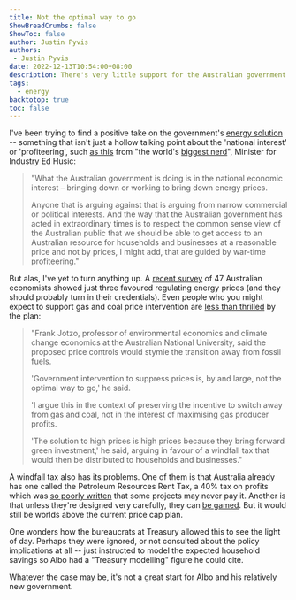 ```yaml
---
title: Not the optimal way to go
ShowBreadCrumbs: false
ShowToc: false
author: Justin Pyvis
authors: 
 - Justin Pyvis
date: 2022-12-13T10:54:00+08:00
description: There's very little support for the Australian government's energy price cap plan outside of hollow political talking points, and for good reason.
tags:
  - energy
backtotop: true
toc: false
---
```

I've been trying to find a positive take on the government's [energy solution](/spending-our-way-out-of-inflation/) -- something that isn't just a hollow talking point about the 'national interest' or 'profiteering', such [as this](https://www.minister.industry.gov.au/ministers/husic/transcripts/interview-kieran-gilbert-afternoon-agenda-sky-news-2) from "the world's [biggest nerd](https://www.pm.gov.au/media/radio-interview-abc-sydney-breakfast-james-valentine)", Minister for Industry Ed Husic:

> "What the Australian government is doing is in the national economic interest – bringing down or working to bring down energy prices. 
> 
> Anyone that is arguing against that is arguing from narrow commercial or political interests. And the way that the Australian government has acted in extraordinary times is to respect the common sense view of the Australian public that we should be able to get access to an Australian resource for households and businesses at a reasonable price and not by prices, I might add, that are guided by war-time profiteering."

But alas, I've yet to turn anything up. A [recent survey](https://theconversation.com/leading-economists-back-federal-government-action-to-curb-rising-gas-and-electricity-prices-193831) of 47 Australian economists showed just three favoured regulating energy prices (and they should probably turn in their credentials). Even people who you might expect to support gas and coal price intervention are [less than thrilled](https://www.afr.com/companies/energy/gas-producers-face-50m-penalty-for-breaching-price-cap-20221212-p5c5j6) by the plan:

> "Frank Jotzo, professor of environmental economics and climate change economics at the Australian National University, said the proposed price controls would stymie the transition away from fossil fuels.
> 
> 'Government intervention to suppress prices is, by and large, not the optimal way to go,' he said.
> 
> 'I argue this in the context of preserving the incentive to switch away from gas and coal, not in the interest of maximising gas producer profits.
> 
> 'The solution to high prices is high prices because they bring forward green investment,' he said, arguing in favour of a windfall tax that would then be distributed to households and businesses."

A windfall tax also has its problems. One of them is that Australia already has one called the Petroleum Resources Rent Tax, a 40% tax on profits which was [so poorly written](https://www.abc.net.au/news/2022-11-07/federal-goverment-windfall-tax-on-gas-profits/101616484) that some projects may never pay it. Another is that unless they're designed very carefully, they can [be gamed](https://www.washingtonpost.com/made-by-history/2022/10/24/windfall-profit-taxes/). But it would still be worlds above the current price cap plan.

One wonders how the bureaucrats at Treasury allowed this to see the light of day. Perhaps they were ignored, or not consulted about the policy implications at all -- just instructed to model the expected household savings so Albo had a "Treasury modelling" figure he could cite. 

Whatever the case may be, it's not a great start for Albo and his relatively new government.
